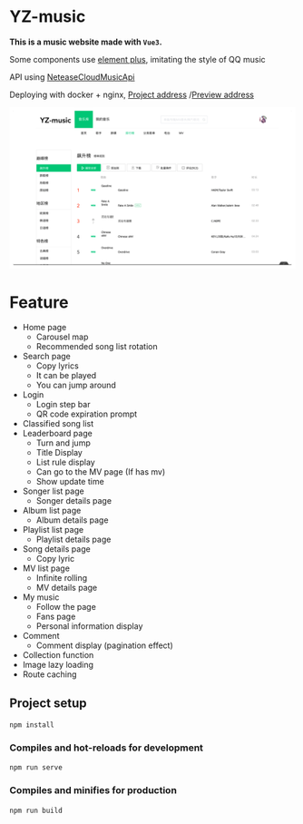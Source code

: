 # YZ-music

**This is a music website made with `Vue3`.**

Some components use [element plus](https://github.com/element-plus/element-plus), imitating the style of QQ music

API using [NeteaseCloudMusicApi](https://github.com/Binaryify/NeteaseCloudMusicApi)

Deploying with docker + nginx, [Project address](https://github.com/zlj-zz/yz-music) /<a href="http://music.zacharyzlj.cn" target="_blank">Preview address</a>

![home](./demo/demo.gif)

# Feature

- Home page
  - Carousel map
  - Recommended song list rotation
- Search page
  - Copy lyrics
  - It can be played
  - You can jump around
- Login
  - Login step bar
  - QR code expiration prompt
- Classified song list
- Leaderboard page
  - Turn and jump
  - Title Display
  - List rule display
  - Can go to the MV page (If has mv)
  - Show update time
- Songer list page
  - Songer details page
- Album list page
  - Album details page
- Playlist list page
  - Playlist details page
- Song details page
  - Copy lyric
- MV list page
  - Infinite rolling
  - MV details page
- My music
  - Follow the page
  - Fans page
  - Personal information display
- Comment
  - Comment display (pagination effect)
- Collection function
- Image lazy loading
- Route caching

## Project setup

```
npm install
```

### Compiles and hot-reloads for development

```
npm run serve
```

### Compiles and minifies for production

```
npm run build
```
